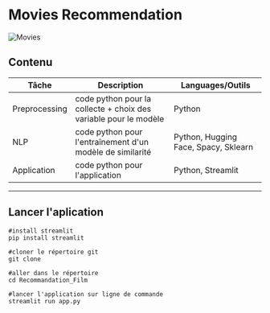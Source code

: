# Movies Recommendation

![Movies](https://www.lambesc.fr/fileadmin/user_upload/cinema.jpg)

## Contenu

| Tâche                     | Description|Languages/Outils|
|-------------------------|  --------|---|
|Preprocessing         |code python pour la collecte  + choix des variable pour le modèle |Python|
|NLP        |code python pour l'entraînement d'un modèle de similarité |Python, Hugging Face, Spacy, Sklearn|
|Application        |code python pour l'application |Python, Streamlit|

--------------------------------------------------------------------------------

## Lancer l'aplication

```
#install streamlit
pip install streamlit

#cloner le répertoire git
git clone

#aller dans le répertoire
cd Recommandation_Film

#lancer l'application sur ligne de commande
streamlit run app.py
```
